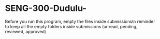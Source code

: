 # SENG-300-Dudulu-
Before you run this program, empty the files inside submissions\n
reminder to keep all the empty folders inside submissions (unread, pending, reviewed, approved)

